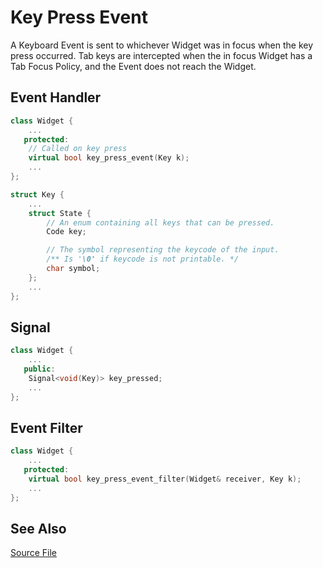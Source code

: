 # Key Press Event

A Keyboard Event is sent to whichever Widget was in focus when the key press
occurred. Tab keys are intercepted when the in focus Widget has a Tab Focus
Policy, and the Event does not reach the Widget.

## Event Handler

```cpp
class Widget {
    ...
   protected:
    // Called on key press
    virtual bool key_press_event(Key k);
    ...
};

struct Key {
    ...
    struct State {
        // An enum containing all keys that can be pressed.
        Code key;

        // The symbol representing the keycode of the input.
        /** Is '\0' if keycode is not printable. */
        char symbol;
    };
    ...
};
```

## Signal

```cpp
class Widget {
    ...
   public:
    Signal<void(Key)> key_pressed;
    ...
};
```

## Event Filter

```cpp
class Widget {
    ...
   protected:
    virtual bool key_press_event_filter(Widget& receiver, Key k);
    ...
};
```

## See Also

[Source File](../../../include/cppurses/system/key.hpp)
